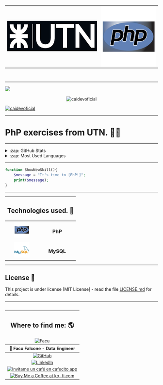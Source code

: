 <table align='center'>
  <tr>
    <td>
      <a href="https://github.com/caidevOficial/Php_UTN_PrograIII/" target="_blank"><img alt="Universidad Tecnológica Nacional" src="https://github.com/caidevOficial/Logos/raw/master/Instituciones/logo-utn_black_white.png?raw=true" height="100px" />
    </td>
    <td>
      <img align="center" alt="PhP" src="https://github.com/devicons/devicon/blob/master/icons/php/php-original.svg?raw=true" height="200px" />
    </td>
  </tr>
</table>
</br>


---

![](https://hit.yhype.me/github/profile?user_id=12877139)

<p align="center">
    <img src="https://komarev.com/ghpvc/?username=caidevoficial&label=Profile%20views&color=0e75b6&style=plastic" alt="caidevoficial" />
</p>

<p align="left"> 
  <a href="https://github.com/CaidevOficial">
    <img src="https://github-profile-trophy.vercel.app/?username=caidevoficial&theme=nord&column=7" alt="caidevoficial" />
  </a> 
</p>

---

# PhP exercises from UTN. 👨‍💻
---

<details>
  <summary>:zap: GitHub Stats</summary>
    <img align="center" src="https://github-readme-stats-caidevposeidon.vercel.app/api?username=caidevOficial&show_icons=true&theme=chartreuse-dark&count_private=true&show_owner=true&include_all_commits=true" /><br><br>
</details>

<details>
    <summary>:zap: Most Used Languages</summary>
    <img align="center" src="https://github-readme-stats-caidevposeidon.vercel.app/api/top-langs/?username=caidevOficial&layout=compact&theme=chartreuse-dark&langs_count=10&exclude_repo=Java_Lineage2_aCis_From_345&hide=html,css"/><br>
</details>

---

```php
function ShowNewSkill(){
    $message = "It's time to [PhP!]";
    print($message);
}
```
---

<table align='center'>
  <theader align='center'>
    <th colspan="2" align='center'>
      <h2>Technologies used. 📌</h2>
    </th>
  </theader>
  <tbody align='center'>
    <tr>
      <td>
        <a href="https://www.apachefriends.org/es/index.html/">
          <img alt="PhP" src="https://github.com/devicons/devicon/blob/master/icons/php/php-original.svg?raw=true" height="50px" />
        </a>
      </td>
      <td align="center">
        <h3>PhP</h3>
      </td>
    </tr>
    <tr>
      <td>
        <a href="https://www.mysql.com/">
          <img align="center" alt="MySQL" src="https://github.com/devicons/devicon/blob/master/icons/mysql/mysql-original-wordmark.svg?raw=true" height="50px" />
        </a>
      </td>
      <td>
        <h3>MySQL</h3>
      </td>
    </tr>
  </tbody>
</table>

---

## License 📄
This project is under license \[MIT License\] - read the file [LICENSE.md](LICENSE) for details.

---

## 

<table align='center'>
  <theader align='center'>
    <th align='center'>
      <h2>Where to find me: 🌎</h2>
    </th>
    <tr align='center'>
      <td>
        <img class="circular" alt="Facu" src="https://avatars1.githubusercontent.com/u/12877139?s=400&u=d369ee24466653d9bbeeb9654930e3ff1c67b76a&v=4" width="80px" height="80px" />
      </td>
    </tr>
    <th><center>🤴 Facu Falcone - Data Engineer</center></th>
  </theader>
  <tbody align='center'>
    <tr>
      <td>
        <a href="https://github.com/caidevOficial/">
          <img alt="GitHub" src="https://img.shields.io/badge/GitHub-%2312100E.svg?&style=for-the-badge&logo=Github&logoColor=white" width="125px" height="30px" />
        </a>
      </td>
    </tr>
    <tr>
      <td>
        <a href="https://www.linkedin.com/in/facundo-falcone/">
          <img alt="LinkedIn" src="https://img.shields.io/badge/linkedin-%230077B5.svg?&style=for-the-badge&logo=linkedin&logoColor=white" width="125px" height="30px" />
        </a>
      </td>
    </tr>
    <tr>
      <td>
        <a href="https://cafecito.app/caidevoficial/">
          <img alt='Invitame un café en cafecito.app' srcset='https://cdn.cafecito.app/imgs/buttons/button_5.png 1x, https://cdn.cafecito.app/imgs/buttons/button_5_2x.png 2x, https://cdn.cafecito.app/imgs/buttons/button_5_3.75x.png 3.75x' src='https://cdn.cafecito.app/imgs/buttons/button_5.png' width="125px" height="30px" />
        </a>
      </td>
    </tr>
    <tr>
      <td>
        <a href='https://ko-fi.com/P5P74JBOH' target='_blank'>
          <img width="125px" height="30px" style='border:0px;height:36px;' src='https://cdn.ko-fi.com/cdn/kofi1.png?v=2' border='0' alt='Buy Me a Coffee at ko-fi.com' />
        </a>
      </td>
    </tr>
  </tbody>
</table>
